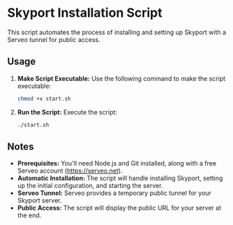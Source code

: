 # Skyport Installation Script

This script automates the process of installing and setting up Skyport with a Serveo tunnel for public access.

## Usage

1. **Make Script Executable:**  Use the following command to make the script executable:
   ```bash
   chmod +x start.sh
   ```
2. **Run the Script:** Execute the script:
   ```bash
   ./start.sh 
   ```

## Notes

* **Prerequisites:**  You'll need Node.js and Git installed, along with a free Serveo account (https://serveo.net).
* **Automatic Installation:** The script will handle installing Skyport, setting up the initial configuration, and starting the server.
* **Serveo Tunnel:** Serveo provides a temporary public tunnel for your Skyport server.  
* **Public Access:**  The script will display the public URL for your server at the end.



